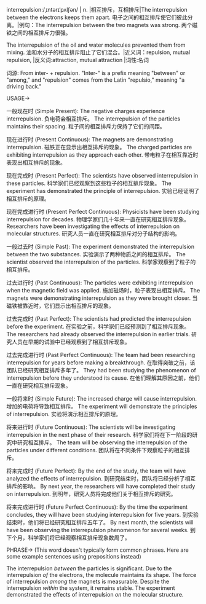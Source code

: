 interrepulsion:/ˌɪntərɪˈpʌlʃən/ | n. |相互排斥，互相排斥|The interrepulsion between the electrons keeps them apart. 电子之间的相互排斥使它们彼此分离。|例句：The interrepulsion between the two magnets was strong.  两个磁铁之间的相互排斥力很强。

The interrepulsion of the oil and water molecules prevented them from mixing. 油和水分子的相互排斥阻止了它们混合。|近义词：repulsion, mutual repulsion, |反义词:attraction, mutual attraction |词性:名词

词源:  From inter- + repulsion.  "Inter-" is a prefix meaning "between" or "among," and "repulsion" comes from the Latin "repulsio," meaning "a driving back."


USAGE->

一般现在时 (Simple Present):
The negative charges experience interrepulsion. 负电荷会相互排斥。
The interrepulsion of the particles maintains their spacing. 粒子间的相互排斥力保持了它们的间距。

现在进行时 (Present Continuous):
The magnets are demonstrating interrepulsion. 磁铁正在显示出相互排斥的现象。
The charged particles are exhibiting interrepulsion as they approach each other. 带电粒子在相互靠近时表现出相互排斥的现象。


现在完成时 (Present Perfect):
The scientists have observed interrepulsion in these particles. 科学家们已经观察到这些粒子的相互排斥现象。
The experiment has demonstrated the principle of interrepulsion. 实验已经证明了相互排斥的原理。


现在完成进行时 (Present Perfect Continuous):
Physicists have been studying interrepulsion for decades. 物理学家们几十年来一直在研究相互排斥现象。
Researchers have been investigating the effects of interrepulsion on molecular structures. 研究人员一直在研究相互排斥对分子结构的影响。


一般过去时 (Simple Past):
The experiment demonstrated the interrepulsion between the two substances. 实验演示了两种物质之间的相互排斥。
The scientist observed the interrepulsion of the particles. 科学家观察到了粒子的相互排斥。


过去进行时 (Past Continuous):
The particles were exhibiting interrepulsion when the magnetic field was applied.  施加磁场时，粒子表现出相互排斥。
The magnets were demonstrating interrepulsion as they were brought closer. 当磁铁被靠近时，它们显示出相互排斥的现象。


过去完成时 (Past Perfect):
The scientists had predicted the interrepulsion before the experiment. 在实验之前，科学家们已经预测到了相互排斥现象。
The researchers had already observed the interrepulsion in earlier trials. 研究人员在早期的试验中已经观察到了相互排斥现象。


过去完成进行时 (Past Perfect Continuous):
The team had been researching interrepulsion for years before making a breakthrough.  在取得突破之前，该团队已经研究相互排斥多年了。
They had been studying the phenomenon of interrepulsion before they understood its cause. 在他们理解其原因之前，他们一直在研究相互排斥现象。


一般将来时 (Simple Future):
The increased charge will cause interrepulsion.  增加的电荷将导致相互排斥。
The experiment will demonstrate the principles of interrepulsion.  实验将演示相互排斥的原理。


将来进行时 (Future Continuous):
The scientists will be investigating interrepulsion in the next phase of their research.  科学家们将在下一阶段的研究中研究相互排斥。
The team will be observing the interrepulsion of the particles under different conditions.  团队将在不同条件下观察粒子的相互排斥。


将来完成时 (Future Perfect):
By the end of the study, the team will have analyzed the effects of interrepulsion.  到研究结束时，团队将已经分析了相互排斥的影响。
By next year, the researchers will have completed their study on interrepulsion.  到明年，研究人员将完成他们关于相互排斥的研究。


将来完成进行时 (Future Perfect Continuous):
By the time the experiment concludes, they will have been studying interrepulsion for five years.  到实验结束时，他们将已经研究相互排斥五年了。
By next month, the scientists will have been observing the interrepulsion phenomenon for several weeks.  到下个月，科学家们将已经观察相互排斥现象数周了。



PHRASE->
(This word doesn't typically form common phrases. Here are some example sentences using prepositions instead)

The interrepulsion *between* the particles is significant.
Due to the interrepulsion *of* the electrons, the molecule maintains its shape.
The force of interrepulsion *among* the magnets is measurable.
Despite the interrepulsion *within* the system, it remains stable.
The experiment demonstrated the effects of interrepulsion *on* the molecular structure.
